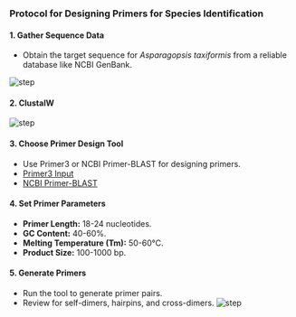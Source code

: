 ### Protocol for Designing Primers for Species Identification

#### 1. Gather Sequence Data
- Obtain the target sequence for *Asparagopsis taxiformis* from a reliable database like NCBI GenBank.

![step](HadarAharoni_Notebook/images/step1.jpeg)

#### 2. ClustalW
![step](HadarAharoni_Notebook/images/step2.png)


#### 3. Choose Primer Design Tool
- Use Primer3 or NCBI Primer-BLAST for designing primers.
- [Primer3 Input](http://primer3.ut.ee/)
- [NCBI Primer-BLAST](https://www.ncbi.nlm.nih.gov/tools/primer-blast/)


#### 4. Set Primer Parameters
- **Primer Length:** 18-24 nucleotides.
- **GC Content:** 40-60%.
- **Melting Temperature (Tm):** 50-60°C.
- **Product Size:** 100-1000 bp.

#### 5. Generate Primers
- Run the tool to generate primer pairs.
- Review for self-dimers, hairpins, and cross-dimers.
![step](HadarAharoni_Notebook/images/final.png)


